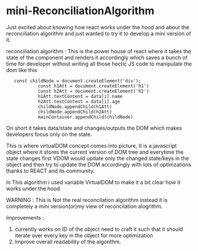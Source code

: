 # mini-ReconciliationAlgorithm

Just excited about knowing how react works under the hood and about the reconciliation algorithm and just wanted to try it to develop a mini version of it.

reconciliation algorithm : This is the power house of react where it takes the state of the component and renders it accordingly which saves a bunch of time for developer without writing all those hectic JS code to manipulate the dom like this

```
   const childNode = document.createElement('div');
            const h1Att = document.createElement('h1')
            const h2Att = document.createElement('h2')
            h1Att.textContent = data[i].name
            h2Att.textContent = data[i].age
            childNode.appendChild(h1Att)
            childNode.appendChild(h2Att)
            mainContainer.appendChild(childNode)
```

On short it takes data/state and changes/outputs the DOM which makes developers focus only on the state.

This is where virtualDOM concept comes into picture, It is a javascript object where it stores the current version of DOM tree and everytime the state changes first VDOM would update only the changed state/keys in the object and then try to update the DOM accordingly
with lots of optimzations thanks to REACT and its community.

In This algorithm i used variable VirtualDOM to make it a bit clear how it works under the hood

WARNING : This is Not the real reconcilation algorithm instead it is completely a mini version(or)my view of reconcilation alogrithm.


Improvements :
   1. currently works on ID of the object need to craft it such that it should iterate over every key in the object for more optimization
   2. Improve overall readability of the algorithm.
